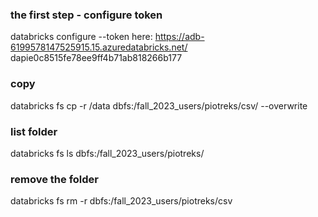 ### the first step - configure token
databricks configure --token
here:
https://adb-6199578147525915.15.azuredatabricks.net/
dapie0c8515fe78ee9ff4b71ab818266b177

### copy
databricks fs cp -r /data dbfs:/fall_2023_users/piotreks/csv/ --overwrite

### list folder
databricks fs ls dbfs:/fall_2023_users/piotreks/

### remove the folder
databricks fs rm -r dbfs:/fall_2023_users/piotreks/csv